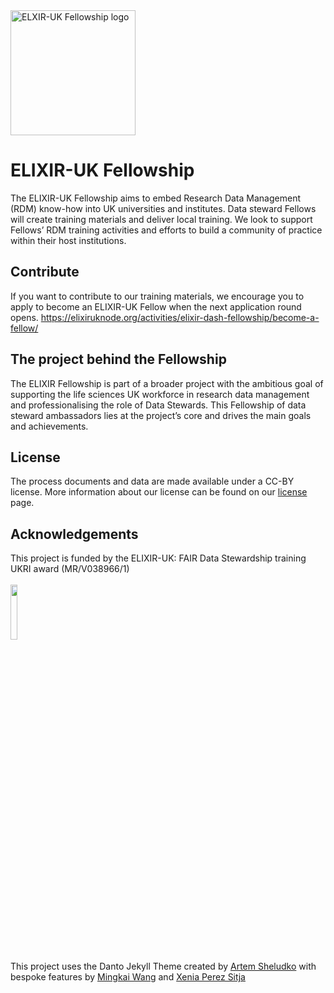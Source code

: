 <img src="/assets/img/main-logo.png" alt="ELXIR-UK Fellowship logo" width="200"/>


# ELIXIR-UK Fellowship
The ELIXIR-UK Fellowship aims to embed Research Data Management (RDM) know-how into UK universities and institutes. Data steward Fellows will create training materials and deliver local training. We look to support Fellows’ RDM training activities and efforts to build a community of practice within their host institutions. 


## Contribute
If you want to contribute to our training materials, we encourage you to apply to become an ELIXIR-UK Fellow when the next application round opens.
https://elixiruknode.org/activities/elixir-dash-fellowship/become-a-fellow/


## The project behind the Fellowship

The ELIXIR Fellowship is part of a broader project with the ambitious goal of supporting the life sciences UK workforce in research data management and professionalising the role of Data Stewards.
This Fellowship of data steward ambassadors lies at the project’s core and drives the main goals and achievements.


## License

The process documents and data are made available under a CC-BY license. More information about our license can be found on our [license](LICENSE) page.

## Acknowledgements
This project is funded by the ELIXIR-UK: FAIR Data Stewardship training UKRI award (MR/V038966/1)
<br>
<br>
<img src="/assets/img/funders.png" width="15%">
<br>
<br>
This project uses the Danto Jekyll Theme created by [Artem Sheludko](https://github.com/artemsheludko) with bespoke features by [Mingkai Wang](https://github.com/Mingkai14) and [Xenia Perez Sitja](https://github.com/sitjart)
